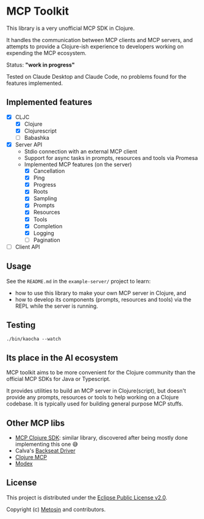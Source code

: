 # MCP Toolkit

This library is a very unofficial MCP SDK in Clojure.

It handles the communication between MCP clients and MCP servers, and attempts to provide
a Clojure-ish experience to developers working on expending the MCP ecosystem.

Status: **"work in progress"**

Tested on Claude Desktop and Claude Code, no problems found for the features implemented.

## Implemented features

- [x] CLJC
  - [x] Clojure
  - [x] Clojurescript
  - [ ] Babashka
- [x] Server API
  - Stdio connection with an external MCP client
  - Support for async tasks in prompts, resources and tools via Promesa
  - Implemented MCP features (on the server)
    - [x] Cancellation
    - [x] Ping
    - [x] Progress
    - [x] Roots
    - [x] Sampling
    - [x] Prompts
    - [x] Resources
    - [x] Tools
    - [x] Completion
    - [x] Logging
    - [ ] Pagination
- [ ] Client API

## Usage

See the `README.md` in the `example-server/` project to learn:
- how to use this library to make your own MCP server in Clojure, and
- how to develop its components (prompts, resources and tools) via the REPL
while the server is running.

## Testing

```shell
./bin/kaocha --watch
```

## Its place in the AI ecosystem

MCP toolkit aims to be more convenient for the Clojure community than
the official MCP SDKs for Java or Typescript.

It provides utilities to build an MCP server in Clojure(script), but
doesn't provide any prompts, resources or tools to help working on a Clojure codebase.
It is typically used for building general purpose MCP stuffs.

## Other MCP libs

- [MCP Clojure SDK](https://github.com/unravel-team/mcp-clojure-sdk): similar library, discovered after being mostly done implementing this one 😅
- Calva's [Backseat Driver](https://github.com/BetterThanTomorrow/calva-backseat-driver)
- [Clojure MCP](https://github.com/bhauman/clojure-mcp)
- [Modex](https://github.com/theronic/modex)

## License

This project is distributed under the [Eclipse Public License v2.0](LICENSE.txt).

Copyright (c) [Metosin](https://metosin.fi) and contributors.
